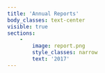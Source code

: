 ```yaml
---
title: 'Annual Reports'
body_classes: text-center
visible: true
sections:
    -
        image: report.png
        style_classes: narrow
        text: '2017'
---
```


